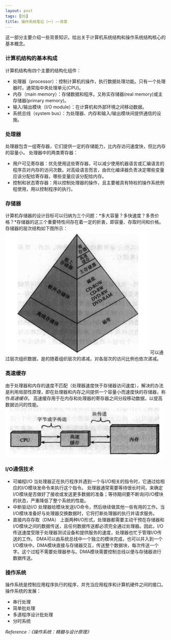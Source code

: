 ```yaml
---
layout: post
tags: [OS]
title: 操作系统笔记（一）——背景
---
```


这一部分主要介绍一些背景知识，给出关于计算机系统结构和操作系统结构核心的基本概念。

### 计算机结构的基本构成
计算机结构有四个主要的结构化组件：

+ 处理器（processor）：控制计算机的操作，执行数据处理功能。只有一个处理器时，通常指中央处理单元(CPU)。
+ 内存（main memory）：存储数据和程序。又称实存储器(real memory)或主存储器(primary memory)。
+ 输入/输出模块（I/O module）：在计算机和外部环境之间移动数据。
+ 系统总线（system bus）：为处理器、内存和输入/输出模块间提供通信的设施。

### 处理器
处理器包含一组寄存器，它们提供一定的存储能力，比内存访问速度快，但比内存的容量小。
处理器中的两类寄存器：

+ 用户可见寄存器：优先使用这些寄存器，可以减少使用机器语言或汇编语言的程序员对内存的访问次数。对高级语言而言，由优化编译器负责决定哪些变量应该分配给寄存器，哪些变量应该分配给内存。
+ 控制和状态寄存器：用以控制处理器的操作，且主要被具有特权的操作系统例程使用，用以控制程序的执行。

### 存储器
计算机存储器的设计目标可以归纳为三个问题：*多大容量？多快速度？多贵价格？*存储器的这三个重要特性间存在着一定的折衷，即容量、存取时间和价格。
存储器的层次结构如下图所示：
![存储器的层次结构](/assets/blog/20140813_1.png)
可以通过层次组织数据，是的随着组织层次的递减，对各层次的访问比例也依次递减。

### 高速缓存
由于处理器和内存的速度不匹配（处理器速度快于存储器访问速度），解决的办法是利用局部性原理，即在处理器和内存之间提供一个容量小而速度快的存储器，称作*高速缓存*。
高速缓存用于在内存和处理器的寄存器之间分段移动数据，以提高数据访问的性能。
![高速缓存和内存](/assets/blog/20140813_2.png)

### I/O通信技术
+ 可编程I/O
	当处理器正在执行程序并遇到一个与I/O相关的指令时，它通过给相应的I/O模块发命令来执行这个指令。
	处理器通常需要等待很长时间，来确定I/O模块是否做好了接收或发送更多数据的准备；等待期间要不断询问I/O模块的状态，严重降低了整个系统的性能。
+ 中断驱动I/O
	处理器给模块发送I/O命令，然后继续做其他一些有用的工作。当I/O模块准备好与处理器交换数据时，它将打断处理器的执行并请求服务。
+ 直接内存存取（DMA）
	上面两种I/O形式，处理器都需要主动干预在存储器和I/O模块之间的数据传送，且任何数据传送都必须完全通过处理器。因此，I/O传送速度受限于处理器测试设备和提供服务的速度，处理器也忙于管理I/O传送的工作。
	DMA可以由系统总线中一个独立的模块完成，也可以并入到一个I/O模块中。DMA模块直接与存储器交互，传送整个数据块，每次传送一个字。这个过程不需要处理器参与。DMA模块需要控制总线以便与存储器进行数据传送。

### 操作系统
操作系统是控制应用程序执行的程序，并充当应用程序和计算机硬件之间的接口。
操作系统的发展：

+ 串行处理
+ 简单批处理
+ 多道程序设计批处理
+ 分时系统


*Reference：《操作系统：精髓与设计原理》*





